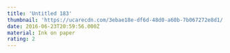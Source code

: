 ```yaml
---
title: 'Untitled 183'
thumbnail: 'https://ucarecdn.com/3ebae18e-df6d-48d0-a60b-7b067272e8d1/'
date: 2016-06-23T20:59:56.000Z
material: Ink on paper
rating: 2
---
```

